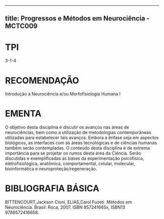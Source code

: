 
---
title: Progressos e Métodos em Neurociência - MCTC009 
---

# TPI

3-1-4

# RECOMENDAÇÃO

Introdução à Neurociência e/ou Morfofisiologia Humana I

# EMENTA

O objetivo desta disciplina é discutir os avanços nas áreas de neurociências, bem como a utilização de metodologias contemporâneas utilizadas para estabelecer tais avanços. Embora a ênfase seja em aspectos biológicos, as interfaces com as áreas tecnológicas e de ciências humanas também serão contempladas. O conteúdo desta disciplina é de extrema importância para se projetar os rumos desta área da Ciência. Serão discutidas e exemplificadas as bases da experimentação psicofísica, eletrofisiológica, anatômica, comportamental, celular, molecular, bioinformática e neuroproteção/regeneração.

# BIBLIOGRAFIA BÁSICA

BITTENCOURT,Jackson Cioni, ELIAS,Carol Fuzeti .Métodos em Neurociência. Brasil: Roca, 2007. ISBN 857241665x, ISBN13 9788572416658.
        